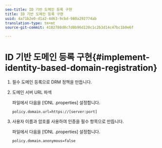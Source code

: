 ```yaml
---
seo-title: ID 기반 도메인 등록 구현
title: ID 기반 도메인 등록 구현
uuid: 4a71b2e0-d1a2-4d63-9cbd-980a292774ab
translation-type: tm+mt
source-git-commit: 4102780d0c7d0b96d120c1c2b3d14c47bc1b0e6f

---
```



# ID 기반 도메인 등록 구현{#implement-identity-based-domain-registration}

1. 필수 도메인 등록으로 DRM 정책을 만듭니다.
1. 도메인 서버 URL 파섹

   파일에서 다음을 [!DNL .properties] 설정합니다.

   ```
   policy.domain.url=https://[server:port] 
   ```

1. 사용자 이름과 암호를 사용하여 인증을 필수 항목으로 만듭니다.

   파일에서 다음을 [!DNL .properties] 설정합니다.

   ```
   policy.domain.anonymous=false 
   ```
